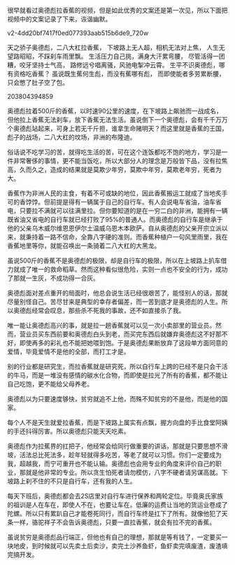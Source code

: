 很早就看过奥德彪拉香蕉的视频，但是如此优秀的文案还是第一次见，所以下面把视频中的文案记录了下来，诙谐幽默。

v2-4dd20bf7417f0ed077393aab515b6de9_720w

天之骄子奥德彪，二八大杠拉香蕉，
下坡路上无人超，相机无法对上焦，
人生无望路昭昭，不踩刹车雨里飘。
生活压力自己挑，满身大汗累弯腰，
尽管活得一团糟，咬牙坚持士气高，
路修远兮唱离骚，风驰电掣冲云霄。
生平不识奥德彪，哪有资格吃香蕉？
虽说既生蕉何生彪，而没有蕉哪有彪，
而即使能者多劳累断腰，只会憋了肚子空了包。

203804394859

奥德彪拉着500斤的香蕉，以时速90公里的速度，在下坡路上飙驰而一战成名，但他拉上香蕉无法刹车，放下香蕉无法生活。虽说倒下一个奥德彪，会有千千万万个奥德彪站起来，可身上若无千斤担，谁拿生命赌明天？而这里就是香蕉的王国，彪子的战场，二八大杠的坟场，非洲的布隆迪。

俗话说不吃学习的苦，就得吃生活的苦，可在这个连饭都吃不饱的地方，学习是一件非常奢侈的事情，更不能当饭吃，所以大部分人的理念是万般皆下品，没有拉焦高，久而久之，造成的结果就是莫欺少年穷，莫欺中年穷，莫欺老年穷，死者为大。

香蕉作为非洲人民的主食，有着不可或缺的地位，因此香蕉搬运工就成了当地炙手可的香饽饽。但前提是得有一辆属于自己的自行车。有人会说电车省油，油车省电，只要拉不满就可以往满里拉。但你要知道的是在一穷二白的非洲，能拥有一辆既省油又省电的自行车就已经打败了95%的普通人。而奥德彪的自行车是继承于他的父亲乌木威尔维恩恩伊尔土温威乌恩木本欧萨。自从奥德彪的父亲开宗立派以来，就秉持着一路不信命，全靠八字硬的准则。而香蕉种植户一句风里雨里，我在香蕉地里等你，就能召唤出一条骑着二八大杠的大黑龙。

虽说500斤的香蕉不是奥德彪的极限，却是自行车的极限，所以在上坡路上扒车借力就成了唯一的救命稻草。然而这种看似很危险，实则一点也不安全的行为，成功了那就一生灰，不成功得一合灰。

奥德彪面对差点重开的局面时，他总会说生活已经很艰苦了，能怪别人的话，那就尽量别怪自己。苦尽甘来是典型的幸存者偏差，而一苦到底才是奥德彪的人生。所以奥德彪经常会叹息，那些杀不死我的事故，还不如直接杀了我。

唯一能让奥德彪高兴的事，就是拉一趟香蕉就可以见一次小卖部里的营业员。然而，营业员买东西前要和奥德彪白头到老，而买完东西后就嫌弃奥德彪这不好那不好，即使再多的彩礼也不能把她喂到饱。于是奥德彪果断放弃了这段单方面同意的爱情，毕竟爱情不是他的全部，而打工才是。

别的行业都是研究生，而拉香蕉就是研究死，所以自行车上跨的已经不是只会干活的牛马，而是一堆没有感情的碳水化合物，而即使是拉光了所有的香蕉，都不能让自己吃饱，更不能给父母养老。

奥德彪以为只要速度够快，贫穷就追不上他，而殊不知贫穷的不是他，而是他的国家。

每个人不是天生就爱拉香蕉，而是下坡路上属实有点飘，握方向盘的手比食堂阿姨的手还抖得厉害。所以奥德彪只能天天吃素。

奥德彪作为拉蕉界的扛把子，他经常会给同行做重要的讲话，那就是只要思想不滑坡，活法总比死法多，趁年轻就得多吃苦，等老了就可以习惯。你们一定要成为我，超越我，而宁可重开也不能认输。奥德彪也会用专业的角度来评价自己的职业，那就是他非常的专业。所以贪生怕死者请勿模仿，八字不硬者请另谋高就。下坡路上刹不住的不只是自行车，还有我的人生。

每天下班后，奥德彪都会去2S店里对自行车进行保养和两轮定位。毕竟奥氏家族的祖训是人在车在，即使人不在，也要让车在。低廉的运费让当地的货运业卷成了陀螺。所以只有累趴自己才能卷死同行，而自行车终是扛下了所有。就像他犯了天条一样，骆驼祥子不会告诉奥德彪，只要一直拉香蕉，就会有拉不完的香蕉。

虽说贫穷是奥德彪品行端正，但他也有自己的理想，那就是等有钱了，一定要买一块地皮，到时候就可以先卖土后卖沙，卖完土沙养鱼虾，鱼虾卖完填废渣，废渣填完搞开发。